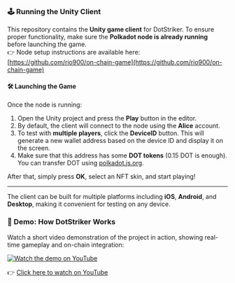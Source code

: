 ### 🕹️ Running the Unity Client

This repository contains the **Unity game client** for DotStriker. To ensure proper functionality, make sure the **Polkadot node is already running** before launching the game.  
👉 Node setup instructions are available here: [https://github.com/rio900/on-chain-game](https://github.com/rio900/on-chain-game)

#### 🛠️ Launching the Game

Once the node is running:

1. Open the Unity project and press the **Play** button in the editor.
2. By default, the client will connect to the node using the **Alice** account.
3. To test with **multiple players**, click the **DeviceID** button. This will generate a new wallet address based on the device ID and display it on the screen.
4. Make sure that this address has some **DOT tokens** (0.15 DOT is enough). You can transfer DOT using [polkadot.js.org](https://polkadot.js.org/apps).

After that, simply press **OK**, select an NFT skin, and start playing!

---

The client can be built for multiple platforms including **iOS**, **Android**, and **Desktop**, making it convenient for testing on any device.

### 🎥 Demo: How DotStriker Works

Watch a short video demonstration of the project in action, showing real-time gameplay and on-chain integration:

[![Watch the demo on YouTube](https://img.youtube.com/vi/KWXZ-tN-yCU/0.jpg)](https://youtu.be/KWXZ-tN-yCU?si=luYbPJj1YKvVDV7Z)

👉 [Click here to watch on YouTube](https://youtu.be/KWXZ-tN-yCU?si=luYbPJj1YKvVDV7Z)